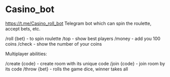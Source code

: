 # Casino_bot

https://t.me/Casino_roll_bot
Telegram bot which can spin the roulette, accept bets, etc.

/roll {bet} - to spin roulette
/top - show best players
/money - add you 100 coins
/check - show the number of your coins

Multiplayer abilities:

/create {code} - create room with its unique code
/join {code} - join room by its code
/throw {bet} - rolls the game dice, winner takes all

